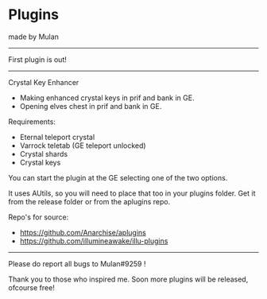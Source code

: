 # Plugins

made by Mulan

---

First plugin is out!

---
Crystal Key Enhancer
- Making enhanced crystal keys in prif and bank in GE.
- Opening elves chest in prif and bank in GE.

Requirements:
- Eternal teleport crystal
- Varrock teletab (GE teleport unlocked)
- Crystal shards
- Crystal keys


You can start the plugin at the GE selecting one of the two options.

It uses AUtils, so you will need to place that too in your plugins folder.
Get it from the release folder or from the aplugins repo.


Repo's for source: 
- https://github.com/Anarchise/aplugins
- https://github.com/illumineawake/illu-plugins

---
Please do report all bugs to Mulan#9259 !

Thank you to those who inspired me. Soon more plugins will be released, ofcourse free!
